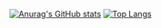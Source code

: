 [![Anurag's GitHub stats](https://github-readme-stats.vercel.app/api?username=svalvaro)](https://github.com/anuraghazra/github-readme-stats)
[![Top Langs](https://github-readme-stats.vercel.app/api/top-langs/?username=svalvaro&layout=compact)](https://github.com/anuraghazra/github-readme-stats)


